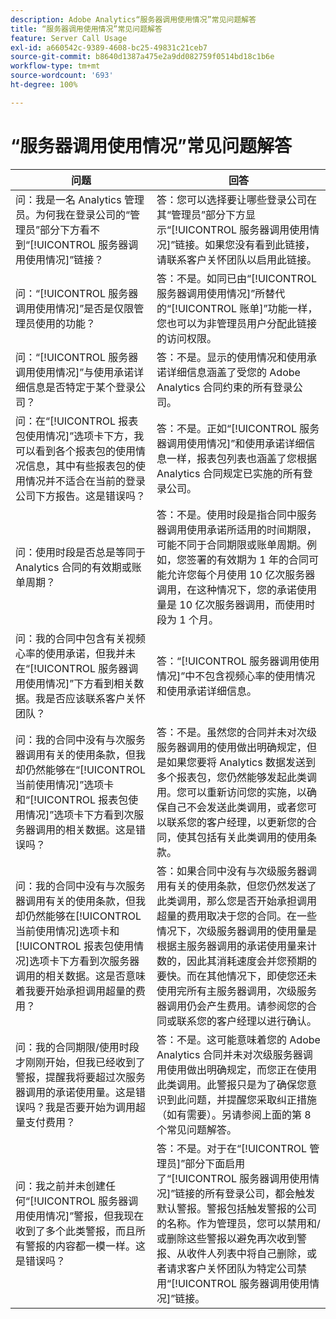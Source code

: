```yaml
---
description: Adobe Analytics“服务器调用使用情况”常见问题解答
title: “服务器调用使用情况”常见问题解答
feature: Server Call Usage
exl-id: a660542c-9389-4608-bc25-49831c21ceb7
source-git-commit: b8640d1387a475e2a9dd082759f0514bd18c1b6e
workflow-type: tm+mt
source-wordcount: '693'
ht-degree: 100%

---
```


# “服务器调用使用情况”常见问题解答

| 问题 | 回答 |
|--- |--- |
| 问：我是一名 Analytics 管理员。为何我在登录公司的“管理员”部分下方看不到“[!UICONTROL 服务器调用使用情况]”链接？ | 答：您可以选择要让哪些登录公司在其“管理员”部分下方显示“[!UICONTROL 服务器调用使用情况]”链接。如果您没有看到此链接，请联系客户关怀团队以启用此链接。 |
| 问：“[!UICONTROL 服务器调用使用情况]”是否是仅限管理员使用的功能？ | 答：不是。如同已由“[!UICONTROL 服务器调用使用情况]”所替代的“[!UICONTROL 账单]”功能一样，您也可以为非管理员用户分配此链接的访问权限。 |
| 问：“[!UICONTROL 服务器调用使用情况]”与使用承诺详细信息是否特定于某个登录公司？ | 答：不是。显示的使用情况和使用承诺详细信息涵盖了受您的 Adobe Analytics 合同约束的所有登录公司。 |
| 问：在“[!UICONTROL 报表包使用情况]”选项卡下方，我可以看到各个报表包的使用情况信息，其中有些报表包的使用情况并不适合在当前的登录公司下方报告。这是错误吗？ | 答：不是。正如“[!UICONTROL 服务器调用使用情况]”和使用承诺详细信息一样，报表包列表也涵盖了您根据 Analytics 合同规定已实施的所有登录公司。 |
| 问：使用时段是否总是等同于 Analytics 合同的有效期或账单周期？ | 答：不是。使用时段是指合同中服务器调用使用承诺所适用的时间期限，可能不同于合同期限或账单周期。例如，您签署的有效期为 1 年的合同可能允许您每个月使用 10 亿次服务器调用，在这种情况下，您的承诺使用量是 10 亿次服务器调用，而使用时段为 1 个月。 |
| 问：我的合同中包含有关视频心率的使用承诺，但我并未在“[!UICONTROL 服务器调用使用情况]”下方看到相关数据。我是否应该联系客户关怀团队？ | 答：“[!UICONTROL 服务器调用使用情况]”中不包含视频心率的使用情况和使用承诺详细信息。 |
| 问：我的合同中没有与次服务器调用有关的使用条款，但我却仍然能够在“[!UICONTROL 当前使用情况]”选项卡和“[!UICONTROL 报表包使用情况]”选项卡下方看到次服务器调用的相关数据。这是错误吗？ | 答：不是。虽然您的合同并未对次级服务器调用的使用做出明确规定，但是如果您要将 Analytics 数据发送到多个报表包，您仍然能够发起此类调用。您可以重新访问您的实施，以确保自己不会发送此类调用，或者您可以联系您的客户经理，以更新您的合同，使其包括有关此类调用的使用条款。 |
| 问：我的合同中没有与次服务器调用有关的使用条款，但我却仍然能够在[!UICONTROL 当前使用情况]选项卡和[!UICONTROL 报表包使用情况]选项卡下方看到次服务器调用的相关数据。这是否意味着我要开始承担调用超量的费用？ | 答：如果合同中没有与次级服务器调用有关的使用条款，但您仍然发送了此类调用，那么您是否开始承担调用超量的费用取决于您的合同。在一些情况下，次级服务器调用的使用量是根据主服务器调用的承诺使用量来计数的，因此其消耗速度会并您预期的要快。而在其他情况下，即使您还未使用完所有主服务器调用，次级服务器调用仍会产生费用。请参阅您的合同或联系您的客户经理以进行确认。 |
| 问：我的合同期限/使用时段才刚刚开始，但我已经收到了警报，提醒我将要超过次服务器调用的承诺使用量。这是错误吗？我是否要开始为调用超量支付费用？ | 答：不是。这可能意味着您的 Adobe Analytics 合同并未对次级服务器调用使用做出明确规定，而您正在使用此类调用。此警报只是为了确保您意识到此问题，并提醒您采取纠正措施（如有需要）。另请参阅上面的第 8 个常见问题解答。 |
| 问：我之前并未创建任何“[!UICONTROL 服务器调用使用情况]”警报，但我现在收到了多个此类警报，而且所有警报的内容都一模一样。这是错误吗？ | 答：不是。对于在“[!UICONTROL 管理员]”部分下面启用了“[!UICONTROL 服务器调用使用情况]”链接的所有登录公司，都会触发默认警报。警报包括触发警报的公司的名称。作为管理员，您可以禁用和/或删除这些警报以避免再次收到警报、从收件人列表中将自己删除，或者请求客户关怀团队为特定公司禁用“[!UICONTROL 服务器调用使用情况]”链接。 |
